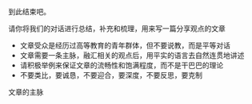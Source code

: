 到此结束吧。

请你将我们的对话进行总结，补充和梳理，用来写一篇分享观点的文章
- 文章受众是经历过高等教育的青年群体，但不要说教，而是平等对话
- 文章需要一条主脉，融汇相关的观点后，用平实的语言去自然连贯地讲述
- 请积极举例来保证文章的流畅性和饱满程度，而不是干巴巴的理论
- 不要类比，要诚恳，不要迎合，要深度，不要反思，要克制

文章的主脉